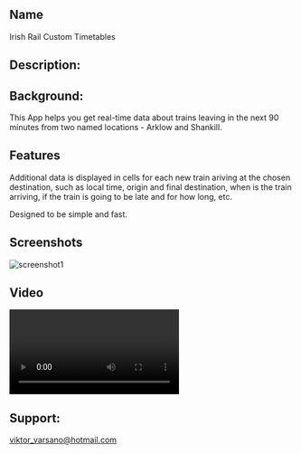 ## Name
Irish Rail Custom Timetables

## Description:


## Background:
This App helps you get real-time data about trains leaving in the next 90 minutes from two named locations - Arklow and Shankill. 


## Features
Additional data is displayed in cells for each new train ariving at the chosen destination, such as local time, origin and final destination, when is the train arriving, if the train is going to be late and for how long, etc.

Designed to be simple and fast. 


## Screenshots
![screenshot1](https://github.com/ViktorVarsano/IrishRailCustomTimetables/blob/main/CustomScreenshot1.png?raw=true "screenshot1") 


## Video

![video1](https://github.com/ViktorVarsano/IrishRailCustomTimetables/blob/main/vv-test-4.mp4?raw=true "Irish Rail Custom Timetables Demo")

## Support:
viktor_varsano@hotmail.com

